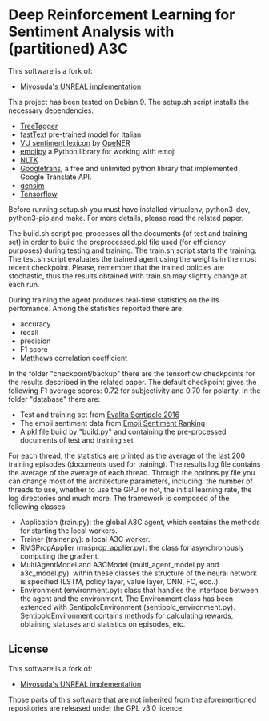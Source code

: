 Deep Reinforcement Learning for Sentiment Analysis with (partitioned) A3C
==========
  
This software is a fork of:
* [Miyosuda's UNREAL implementation](https://github.com/miyosuda/unreal)

This project has been tested on Debian 9. The setup.sh script installs the necessary dependencies:
* [TreeTagger](http://www.cis.uni-muenchen.de/~schmid/tools/TreeTagger/)
* [fastText](https://fasttext.cc/docs/en/crawl-vectors.html) pre-trained model for Italian
* [VU sentiment lexicon](https://github.com/opener-project/VU-sentiment-lexicon) by [OpeNER](http://www.opener-project.eu/)
* [emojipy](https://github.com/launchyard/emojipy) a Python library for working with emoji
* [NLTK](http://www.nltk.org/)
* [Googletrans](https://pypi.org/project/googletrans/2.2.0/), a free and unlimited python library that implemented Google Translate API.
* [gensim](https://radimrehurek.com/gensim/)
* [Tensorflow](https://www.tensorflow.org/)

Before running setup.sh you must have installed virtualenv, python3-dev, python3-pip and make. 
For more details, please read the related paper.

The build.sh script pre-processes all the documents (of test and training set) in order to build the preprocessed.pkl file used (for efficiency purposes) during testing and training.
The train.sh script starts the training.
The test.sh script evaluates the trained agent using the weights in the most recent checkpoint. Please, remember that the trained policies are stochastic, thus the results obtained with train.sh may slightly change at each run.

During training the agent produces real-time statistics on the its perfomance. Among the statistics reported there are: 
* accuracy
* recall
* precision
* F1 score
* Matthews correlation coefficient

In the folder "checkpoint/backup" there are the tensorflow checkpoints for the results described in the related paper. The default checkpoint gives the following F1 average scores: 0.72 for subjectivity and 0.70 for polarity.
In the folder "database" there are:
* Test and training set from [Evalita Sentipolc 2016](http://www.evalita.it/2016/tasks/sentipolc)
* The emoji sentiment data from [Emoji Sentiment Ranking](http://kt.ijs.si/data/Emoji_sentiment_ranking/)
* A pkl file build by "build.py" and containing the pre-processed documents of test and training set

For each thread, the statistics are printed as the average of the last 200 training episodes (documents used for training). The results.log file contains the average of the average of each thread.
Through the options.py file you can change most of the architecture parameters, including: the number of threads to use, whether to use the GPU or not, the initial learning rate, the log directories and much more.
The framework is composed of the following classes:
* Application (train.py): the global A3C agent, which contains the methods for starting the local workers.
* Trainer (trainer.py): a local A3C worker.
* RMSPropApplier (rmsprop_applier.py): the class for asynchronously computing the gradient.
* MultiAgentModel and A3CModel (multi_agent_model.py and a3c_model.py): within these classes the structure of the neural network is specified (LSTM, policy layer, value layer, CNN, FC, ecc..).
* Environment (environment.py): class that handles the interface between the agent and the environment. The Environment class has been extended with SentipolcEnvironment (sentipolc_environment.py). SentipolcEnvironment contains methods for calculating rewards, obtaining statuses and statistics on episodes, etc.

License
-------

This software is a fork of:
* [Miyosuda's UNREAL implementation](https://github.com/miyosuda/unreal)

Those parts of this software that are not inherited from the aforementioned repositories are released under the GPL v3.0 licence.